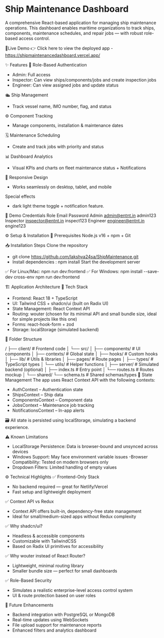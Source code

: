 # Ship Maintenance Dashboard #
A comprehensive React-based application for managing ship maintenance operations. This dashboard enables maritime organizations to track ships, components, maintenance schedules, and repair jobs — with robust role-based access control.

🔗Live Demo
👉 Click here to view the deployed app - https://shipmaintenancedashboard.vercel.app/

✨ Features
🔐 Role-Based Authentication
- Admin: Full access
- Inspector: Can view ships/components/jobs and create inspection jobs
- Engineer: Can view assigned jobs and update status

🛳️ Ship Management
- Track vessel name, IMO number, flag, and status

⚙️ Component Tracking
- Manage components, installation & maintenance dates

🗓️ Maintenance Scheduling
- Create and track jobs with priority and status

📊 Dashboard Analytics
- Visual KPIs and charts on fleet maintenance status + Notifications

📱 Responsive Design
- Works seamlessly on desktop, tablet, and mobile

Special effects 
- dark light theme toggle + notification feature.

🔐 Demo Credentials
Role	         Email	         Password
Admin	     admin@entnt.in	     admin123
Inspector	inspector@entnt.in	 inspect123
Engineer	engineer@entnt.in	 engine123

⚙️ Setup & Installation
🔧 Prerequisites
Node.js v16 + npm + Git

📥 Installation Steps
Clone the repository
- git clone https://github.com/lakshya24sa/ShipMaintenance.git 
- Install dependencies : npm install
Start the development server

✅ For Linux/Mac:
npm run dev:frontend
✅ For Windows:
npm install --save-dev cross-env
npm run dev:frontend

🏗️ Application Architecture
🧰 Tech Stack
- Frontend: React 18 + TypeScript
- UI: Tailwind CSS + shadcn/ui (built on Radix UI)
- State Management: React Context API
- Routing: wouter (chosen for its minimal API and small bundle size, ideal for simple projects like this one)
- Forms: react-hook-form + zod
- Storage: localStorage (simulated backend)

📁 Folder Structure

/
├── client/                 # Frontend code
│   └── src/
│       ├── components/     # UI components
│       ├── contexts/       # Global state
│       ├── hooks/          # Custom hooks
│       ├── lib/            # Utils & libraries
│       ├── pages/          # Route pages
│       ├── types/          # TypeScript types
│       └── utils/          # Helper functions
│
├── server/                 # Simulated backend (optional)
│   ├── index.ts            # Entry point
│   └── routes.ts           # Routes mockup
│
└── shared/
    └── schema.ts           # Shared schemas/types
🧠 State Management
The app uses React Context API with the following contexts:
- AuthContext – Authentication state
- ShipsContext – Ship data
- ComponentsContext – Component data
- JobsContext – Maintenance job tracking
- NotificationsContext – In-app alerts

🗃️ All state is persisted using localStorage, simulating a backend experience.

⚠️ Known Limitations
- LocalStorage Persistence: Data is browser-bound and unsynced across devices
- Windows Support: May face environment variable issues
-Browser Compatibility: Tested on modern browsers only
- Dropdown Filters: Limited handling of empty values

⚙️ Technical Highlights
✅ Frontend-Only Stack
- No backend required — great for Netlify/Vercel
- Fast setup and lightweight deployment

✅ Context API vs Redux
- Context API offers built-in, dependency-free state management
- Ideal for small/medium-sized apps without Redux complexity

✅ Why shadcn/ui?
- Headless & accessible components
- Customizable with TailwindCSS
- Based on Radix UI primitives for accessibility

✅ Why wouter instead of React Router?
- Lightweight, minimal routing library
- Smaller bundle size — perfect for small dashboards

✅ Role-Based Security
- Simulates a realistic enterprise-level access control system
- UI & route protection based on user roles

🚀 Future Enhancements
- Backend integration with PostgreSQL or MongoDB
- Real-time updates using WebSockets
- File upload support for maintenance reports
- Enhanced filters and analytics dashboard
